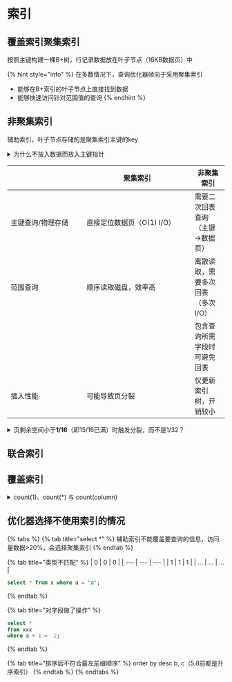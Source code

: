 # 索引

## 覆盖索引聚集索引

按照主键构建一棵B+树，行记录数据放在叶子节点（16KB数据页）中

{% hint style="info" %}
在多数情况下，查询优化器倾向于采用聚集索引

* 能够在B+索引的叶子节点上直接找到数据
* 能够快速访问针对范围值的查询
{% endhint %}

## 非聚集索引

辅助索引，叶子节点存储的是聚集索引主键的key

<details>

<summary>为什么不放入数据而放入主键指针</summary>

1. 占用更多的磁盘空间
2. 数据更新时需要维护对所有索引树的更新

</details>

<table><thead><tr><th width="159.66668701171875"></th><th width="234.666748046875">聚集索引</th><th>非聚集索引</th></tr></thead><tbody><tr><td>主键查询/物理存储</td><td>直接定位数据页（O(1) I/O）</td><td>需要二次回表查询（主键→数据页）</td></tr><tr><td>范围查询</td><td>顺序读取磁盘，效率高</td><td>离散读取，需要多次回表（多次I/O）</td></tr><tr><td></td><td></td><td>包含查询所需字段时可避免回表</td></tr><tr><td>插入性能</td><td>可能导致页分裂</td><td>仅更新索引树，开销较小</td></tr></tbody></table>

<details>

<summary>页剩余空间小于<strong>1/16</strong>（即15/16已满）时触发分裂，而不是1/32？</summary>

* 空间利用率仅增加约3%
* 但分裂频率上升40%（严重影响高并发写入）

</details>

## 联合索引

## 覆盖索引

<details>

<summary>count(1)、count(*) 与 count(column)</summary>

<table><thead><tr><th width="149.33331298828125">covering index</th><th>effect</th><th>null</th></tr></thead><tbody><tr><td>count(*)</td><td>忽略列，用1代表行</td><td>包含NULL值</td></tr><tr><td>count(1)</td><td>所有列(行数)</td><td>包含NULL值</td></tr><tr><td>count(column)</td><td>只包括列名那一列</td><td>忽略NULL</td></tr></tbody></table>

COUNT(\*) 通常是最快的方式，因为它不需要读取任何列的数据，只需计算行数

</details>

## 优化器选择不使用索引的情况

{% tabs %}
{% tab title="select *" %}
辅助索引不能覆盖要查询的信息，访问量数据>20%，会选择聚集索引
{% endtab %}

{% tab title="类型不匹配" %}
| 0   | 0   | 0   |
| --- | --- | --- |
| 1   | 1   | 1   |
| ... | ... | ... |

```sql
select * from x where a = "a";
```
{% endtab %}

{% tab title="对字段做了操作" %}
```sql
select *
from xxx
where a + 1 =  2;
```
{% endtab %}

{% tab title="排序后不符合最左前缀顺序" %}
order by desc b, c（5.8前都是升序索引）
{% endtab %}
{% endtabs %}

